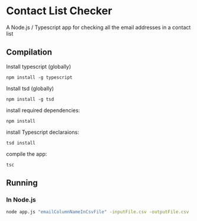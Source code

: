 # Contact List Checker
A Node.js / Typescript app for checking all the email addresses in a contact list

## Compilation

Install typescript (globally)

    npm install -g typescript

Install tsd (globally)

    npm install -g tsd

install required dependencies:

    npm install

install Typescript declaraions:

    tsd install

compile the app:

    tsc

## Running

### In Node.js

```bash
node app.js "emailColumnNameInCsvFile" -inputFile.csv -outputFile.csv
```
